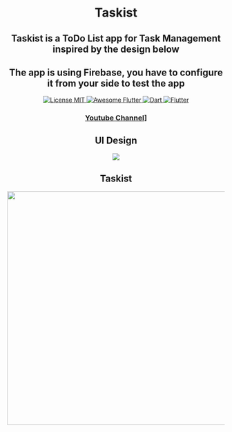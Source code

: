 <h1 align="center">Taskist</h1>

<h2 align="center">
 Taskist is a ToDo List app for Task Management inspired by the design below
</h2>

<h2 align="center">
 The app is using Firebase, you have to configure it from your side to test the app
</h2>

 
<div align="center">
  <a href="https://opensource.org/licenses/MIT">
    <img src="https://img.shields.io/badge/license-MIT-blue.svg?longCache=true&style=for-the-badge" alt="License MIT" />
  </a>
  <a href="https://github.com/Solido/awesome-flutter">
     <img src="https://img.shields.io/badge/awesome-%F0%9F%95%B6-purple.svg?longCache=true&style=for-the-badge" alt="Awesome Flutter" />
  </a>
  <a href="https://www.dartlang.org/">
     <img src="https://img.shields.io/badge/Dart-2.0.0-ff69b4.svg?longCache=true&style=for-the-badge" alt="Dart" />
  </a>
  <a href="https://flutter.io/">
     <img src="https://img.shields.io/badge/Flutter-SDK-3BB9FF.svg?longCache=true&style=for-the-badge" alt="Flutter" />
  </a>
</div>


<div align="center">
  <h3>
    <a href="http://youtube.com/rashidcoder"> 
 Youtube Channel] 
    </a>
  </h3>
</div>


<h2 align="center">
  <strong>UI Design</strong>
</h2>

<div align="center">
  <img src="https://media.giphy.com/media/1wpPvwtUU2yuqYlqmx/giphy.gif"/>
</div>

<h2 align="center">
  <strong>Taskist</strong>
</h2>

<div align="center">
  <img src="https://media.giphy.com/media/bcKj48rvx7fPIj4ifS/giphy.gif" height="540"/>
</div>
